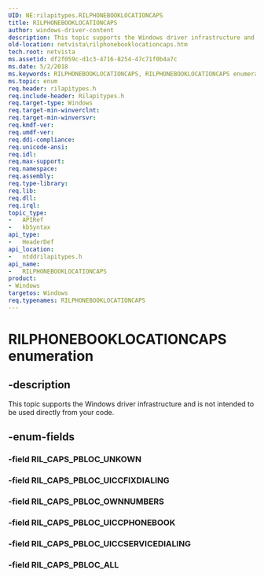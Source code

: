 ```yaml
---
UID: NE:rilapitypes.RILPHONEBOOKLOCATIONCAPS
title: RILPHONEBOOKLOCATIONCAPS
author: windows-driver-content
description: This topic supports the Windows driver infrastructure and is not intended to be used directly from your code.
old-location: netvista\rilphonebooklocationcaps.htm
tech.root: netvista
ms.assetid: df2f059c-d1c3-4716-8254-47c71f0b4a7c
ms.date: 5/2/2018
ms.keywords: RILPHONEBOOKLOCATIONCAPS, RILPHONEBOOKLOCATIONCAPS enumeration [Network Drivers Starting with Windows Vista], RIL_CAPS_PBLOC_ALL, RIL_CAPS_PBLOC_OWNNUMBERS, RIL_CAPS_PBLOC_UICCFIXDIALING, RIL_CAPS_PBLOC_UICCPHONEBOOK, RIL_CAPS_PBLOC_UICCSERVICEDIALING, netvista.rilphonebooklocationcaps, ntddrilapitypes/RILPHONEBOOKLOCATIONCAPS, ntddrilapitypes/RIL_CAPS_PBLOC_ALL, ntddrilapitypes/RIL_CAPS_PBLOC_OWNNUMBERS, ntddrilapitypes/RIL_CAPS_PBLOC_UICCFIXDIALING, ntddrilapitypes/RIL_CAPS_PBLOC_UICCPHONEBOOK, ntddrilapitypes/RIL_CAPS_PBLOC_UICCSERVICEDIALING
ms.topic: enum
req.header: rilapitypes.h
req.include-header: Rilapitypes.h
req.target-type: Windows
req.target-min-winverclnt: 
req.target-min-winversvr: 
req.kmdf-ver: 
req.umdf-ver: 
req.ddi-compliance: 
req.unicode-ansi: 
req.idl: 
req.max-support: 
req.namespace: 
req.assembly: 
req.type-library: 
req.lib: 
req.dll: 
req.irql: 
topic_type:
-	APIRef
-	kbSyntax
api_type:
-	HeaderDef
api_location:
-	ntddrilapitypes.h
api_name:
-	RILPHONEBOOKLOCATIONCAPS
product:
- Windows
targetos: Windows
req.typenames: RILPHONEBOOKLOCATIONCAPS
---
```


# RILPHONEBOOKLOCATIONCAPS enumeration


## -description


This topic supports the Windows driver infrastructure and is not intended to be used directly from your code.


## -enum-fields




### -field RIL_CAPS_PBLOC_UNKOWN


### -field RIL_CAPS_PBLOC_UICCFIXDIALING


### -field RIL_CAPS_PBLOC_OWNNUMBERS


### -field RIL_CAPS_PBLOC_UICCPHONEBOOK


### -field RIL_CAPS_PBLOC_UICCSERVICEDIALING


### -field RIL_CAPS_PBLOC_ALL

